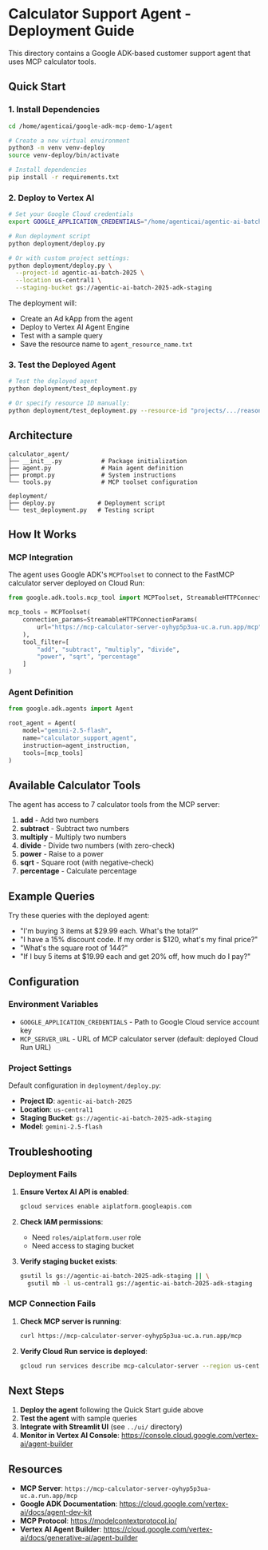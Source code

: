 # Calculator Support Agent - Deployment Guide

This directory contains a Google ADK-based customer support agent that uses MCP calculator tools.

## Quick Start

### 1. Install Dependencies

```bash
cd /home/agenticai/google-adk-mcp-demo-1/agent

# Create a new virtual environment
python3 -m venv venv-deploy
source venv-deploy/bin/activate

# Install dependencies
pip install -r requirements.txt
```

### 2. Deploy to Vertex AI

```bash
# Set your Google Cloud credentials
export GOOGLE_APPLICATION_CREDENTIALS="/home/agenticai/agentic-ai-batch-2025-bb06223e6daf.json"

# Run deployment script
python deployment/deploy.py

# Or with custom project settings:
python deployment/deploy.py \
  --project-id agentic-ai-batch-2025 \
  --location us-central1 \
  --staging-bucket gs://agentic-ai-batch-2025-adk-staging
```

The deployment will:
- Create an Ad kApp from the agent
- Deploy to Vertex AI Agent Engine
- Test with a sample query
- Save the resource name to `agent_resource_name.txt`

### 3. Test the Deployed Agent

```bash
# Test the deployed agent
python deployment/test_deployment.py

# Or specify resource ID manually:
python deployment/test_deployment.py --resource-id "projects/.../reasoningEngines/..."
```

## Architecture

```
calculator_agent/
├── __init__.py           # Package initialization
├── agent.py              # Main agent definition
├── prompt.py             # System instructions
└── tools.py              # MCP toolset configuration

deployment/
├── deploy.py            # Deployment script
└── test_deployment.py   # Testing script
```

## How It Works

### MCP Integration

The agent uses Google ADK's `MCPToolset` to connect to the FastMCP calculator server deployed on Cloud Run:

```python
from google.adk.tools.mcp_tool import MCPToolset, StreamableHTTPConnectionParams

mcp_tools = MCPToolset(
    connection_params=StreamableHTTPConnectionParams(
        url="https://mcp-calculator-server-oyhyp5p3ua-uc.a.run.app/mcp"
    ),
    tool_filter=[
        "add", "subtract", "multiply", "divide",
        "power", "sqrt", "percentage"
    ]
)
```

### Agent Definition

```python
from google.adk.agents import Agent

root_agent = Agent(
    model="gemini-2.5-flash",
    name="calculator_support_agent",
    instruction=agent_instruction,
    tools=[mcp_tools]
)
```

## Available Calculator Tools

The agent has access to 7 calculator tools from the MCP server:

1. **add** - Add two numbers
2. **subtract** - Subtract two numbers
3. **multiply** - Multiply two numbers
4. **divide** - Divide two numbers (with zero-check)
5. **power** - Raise to a power
6. **sqrt** - Square root (with negative-check)
7. **percentage** - Calculate percentage

## Example Queries

Try these queries with the deployed agent:

- "I'm buying 3 items at $29.99 each. What's the total?"
- "I have a 15% discount code. If my order is $120, what's my final price?"
- "What's the square root of 144?"
- "If I buy 5 items at $19.99 each and get 20% off, how much do I pay?"

## Configuration

### Environment Variables

- `GOOGLE_APPLICATION_CREDENTIALS` - Path to Google Cloud service account key
- `MCP_SERVER_URL` - URL of MCP calculator server (default: deployed Cloud Run URL)

### Project Settings

Default configuration in `deployment/deploy.py`:
- **Project ID**: `agentic-ai-batch-2025`
- **Location**: `us-central1`
- **Staging Bucket**: `gs://agentic-ai-batch-2025-adk-staging`
- **Model**: `gemini-2.5-flash`

## Troubleshooting

### Deployment Fails

1. **Ensure Vertex AI API is enabled**:
   ```bash
   gcloud services enable aiplatform.googleapis.com
   ```

2. **Check IAM permissions**:
   - Need `roles/aiplatform.user` role
   - Need access to staging bucket

3. **Verify staging bucket exists**:
   ```bash
   gsutil ls gs://agentic-ai-batch-2025-adk-staging || \
     gsutil mb -l us-central1 gs://agentic-ai-batch-2025-adk-staging
   ```

### MCP Connection Fails

1. **Check MCP server is running**:
   ```bash
   curl https://mcp-calculator-server-oyhyp5p3ua-uc.a.run.app/mcp
   ```

2. **Verify Cloud Run service is deployed**:
   ```bash
   gcloud run services describe mcp-calculator-server --region us-central1
   ```

## Next Steps

1. **Deploy the agent** following the Quick Start guide above
2. **Test the agent** with sample queries
3. **Integrate with Streamlit UI** (see `../ui/` directory)
4. **Monitor in Vertex AI Console**: https://console.cloud.google.com/vertex-ai/agent-builder

## Resources

- **MCP Server**: `https://mcp-calculator-server-oyhyp5p3ua-uc.a.run.app/mcp`
- **Google ADK Documentation**: https://cloud.google.com/vertex-ai/docs/agent-dev-kit
- **MCP Protocol**: https://modelcontextprotocol.io/
- **Vertex AI Agent Builder**: https://cloud.google.com/vertex-ai/docs/generative-ai/agent-builder
